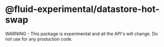 # @fluid-experimental/datastore-hot-swap

WARNING - This package is experimental and all the API's will change. Do not use for any production code.
